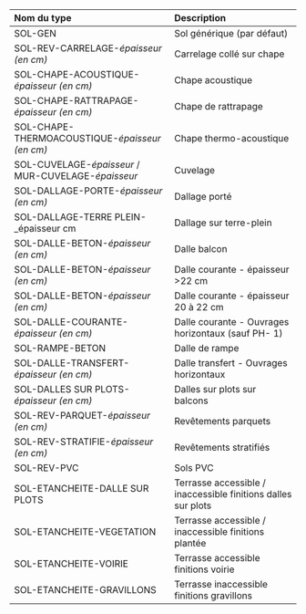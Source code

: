 **Nom du type**|**Description**
:--- | :---
SOL-GEN|Sol générique (par défaut)	
SOL-REV-CARRELAGE-_épaisseur   (en cm)_|Carrelage collé sur chape	
SOL-CHAPE-ACOUSTIQUE-_épaisseur  (en cm)_|Chape acoustique	
SOL-CHAPE-RATTRAPAGE-_épaisseur    (en cm)_|Chape de rattrapage	
SOL-CHAPE-THERMOACOUSTIQUE-_épaisseur  (en cm)_|Chape thermo-acoustique	
SOL-CUVELAGE-_épaisseur_  /  MUR-CUVELAGE-_épaisseur_|Cuvelage		
SOL-DALLAGE-PORTE-_épaisseur    (en cm)_|Dallage porté	
SOL-DALLAGE-TERRE  PLEIN-_épaisseur  cm|Dallage sur terre-plein	
SOL-DALLE-BETON-_épaisseur  (en cm)_|Dalle balcon	
SOL-DALLE-BETON-_épaisseur  (en cm)_|Dalle courante - épaisseur >22 cm	
SOL-DALLE-BETON-_épaisseur  (en cm)_|Dalle courante - épaisseur 20 à 22 cm	
SOL-DALLE-COURANTE-_épaisseur    (en cm)_|Dalle courante - Ouvrages horizontaux (sauf PH- 1)	
SOL-RAMPE-BETON|Dalle de rampe	
SOL-DALLE-TRANSFERT-_épaisseur    (en cm)_|Dalle transfert - Ouvrages horizontaux	
SOL-DALLES SUR PLOTS-_épaisseur  (en cm)_|Dalles sur plots sur balcons	
SOL-REV-PARQUET-_épaisseur    (en cm)_|Revêtements parquets	
SOL-REV-STRATIFIE-_épaisseur   (en cm)_|Revêtements stratifiés	
SOL-REV-PVC|Sols PVC	
SOL-ETANCHEITE-DALLE SUR PLOTS|Terrasse accessible / inaccessible finitions dalles sur plots	
SOL-ETANCHEITE-VEGETATION|Terrasse accessible / inaccessible finitions plantée	
SOL-ETANCHEITE-VOIRIE|Terrasse accessible finitions voirie	
SOL-ETANCHEITE-GRAVILLONS|Terrasse inaccessible finitions gravillons	

